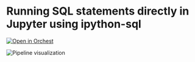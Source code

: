 # Running SQL statements directly in Jupyter using ipython-sql

[![Open in Orchest](https://github.com/orchest/orchest-examples/raw/main/imgs/open_in_orchest.svg)](https://cloud.orchest.io/?import_url=https://github.com/astrojuanlu/orchest-ipython-sql/)

![Pipeline visualization](https://pviz.orchest.io/?pipeline=https://github.com/astrojuanlu/orchest-ipython-sql/blob/master/main.orchest)
